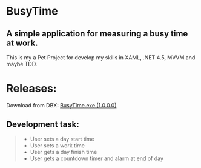 BusyTime
========
A simple application for measuring a busy time at work.
--------

This is my a Pet Project for develop my skills in XAML, .NET 4.5, MVVM and maybe TDD.

Releases:
=========
Download from DBX: [BusyTime.exe (1.0.0.0)](https://dl.dropboxusercontent.com/u/31443710/BusyTime.exe)


Development task:
---------
>* User sets a day start time
>* User sets a work time
>* User gets a day finish time
>* User gets a countdown timer and alarm at end of day

